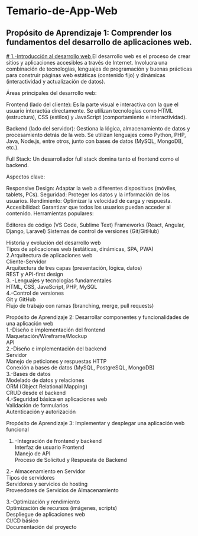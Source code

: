 # Temario-de-App-Web
## Propósito de Aprendizaje 1: Comprender los fundamentos del desarrollo de aplicaciones web.  
<ins># 1.-Introducción al desarrollo web </ins>
El desarrollo web es el proceso de crear sitios y aplicaciones accesibles a través de Internet. Involucra una combinación de tecnologías, lenguajes de programación y buenas prácticas para construir páginas web estáticas (contenido fijo) y dinámicas (interactividad y actualización de datos).

Áreas principales del desarrollo web:

Frontend (lado del cliente):
Es la parte visual e interactiva con la que el usuario interactúa directamente. Se utilizan tecnologías como HTML (estructura), CSS (estilos) y JavaScript (comportamiento e interactividad).

Backend (lado del servidor):
Gestiona la lógica, almacenamiento de datos y procesamiento detrás de la web. Se utilizan lenguajes como Python, PHP, Java, Node.js, entre otros, junto con bases de datos (MySQL, MongoDB, etc.).

Full Stack:
Un desarrollador full stack domina tanto el frontend como el backend.

Aspectos clave:

Responsive Design: Adaptar la web a diferentes dispositivos (móviles, tablets, PCs).
Seguridad: Proteger los datos y la información de los usuarios.
Rendimiento: Optimizar la velocidad de carga y respuesta.
Accesibilidad: Garantizar que todos los usuarios puedan acceder al contenido.
Herramientas populares:

Editores de código (VS Code, Sublime Text)
Frameworks (React, Angular, Django, Laravel)
Sistemas de control de versiones (Git/GitHub)

Historia y evolución del desarrollo web  
Tipos de aplicaciones web (estáticas, dinámicas, SPA, PWA)  
2.Arquitectura de aplicaciones web  
Cliente-Servidor  
Arquitectura de tres capas (presentación, lógica, datos)  
REST y API-first design  
3. -Lenguajes y tecnologías fundamentales  
HTML, CSS, JavaScript, PHP, MySQL  
4.-Control de versiones  
Git y GitHub  
Flujo de trabajo con ramas (branching, merge, pull requests)  

Propósito de Aprendizaje 2: Desarrollar componentes y funcionalidades de una aplicación web  
1.-Diseño e implementación del frontend  
Maquetación/Wireframe/Mockup  
API  
2.-Diseño e implementación del backend  
Servidor  
Manejo de peticiones y respuestas HTTP  
Conexión a bases de datos (MySQL, PostgreSQL, MongoDB)  
3.-Bases de datos  
 Modelado de datos y relaciones  
ORM (Object Relational Mapping)  
CRUD desde el backend  
4.-Seguridad básica en aplicaciones web  
Validación de formularios  
Autenticación y autorización   

Propósito de Aprendizaje 3: Implementar y desplegar una aplicación web funcional  
1. -Integración de frontend y backend  
Interfaz de usuario Frontend  
Manejo de API  
Proceso de Solicitud y Respuesta de Backend  

2.- Almacenamiento en Servidor  
Tipos de servidores   
Servidores y servicios de hosting   
Proveedores de Servicios de Almacenamiento  

3.-Optimización y rendimiento  
Optimización de recursos (imágenes, scripts)  
Despliegue de aplicaciones web  
CI/CD básico  
Documentación del proyecto  
